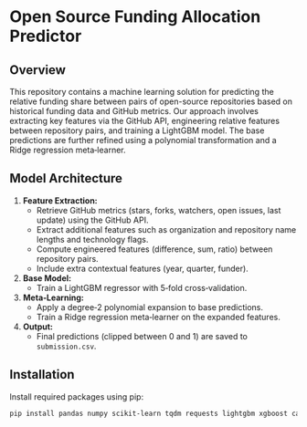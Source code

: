 # Open Source Funding Allocation Predictor

## Overview
This repository contains a machine learning solution for predicting the relative funding share between pairs of open-source repositories based on historical funding data and GitHub metrics. Our approach involves extracting key features via the GitHub API, engineering relative features between repository pairs, and training a LightGBM model. The base predictions are further refined using a polynomial transformation and a Ridge regression meta‑learner.

## Model Architecture
1. **Feature Extraction:**  
   - Retrieve GitHub metrics (stars, forks, watchers, open issues, last update) using the GitHub API.
   - Extract additional features such as organization and repository name lengths and technology flags.
   - Compute engineered features (difference, sum, ratio) between repository pairs.
   - Include extra contextual features (year, quarter, funder).
2. **Base Model:**  
   - Train a LightGBM regressor with 5‑fold cross‑validation.
3. **Meta‑Learning:**  
   - Apply a degree‑2 polynomial expansion to base predictions.
   - Train a Ridge regression meta‑learner on the expanded features.
4. **Output:**  
   - Final predictions (clipped between 0 and 1) are saved to `submission.csv`.

## Installation
Install required packages using pip:
```bash
pip install pandas numpy scikit-learn tqdm requests lightgbm xgboost catboost tensorflow
